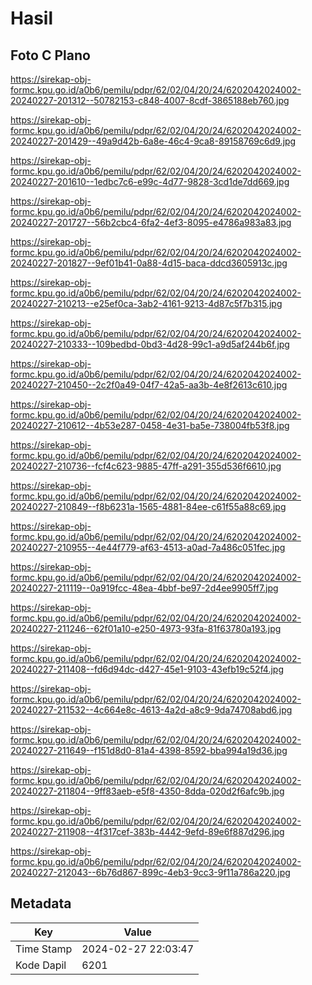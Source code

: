 # Hasil

## Foto C Plano

https://sirekap-obj-formc.kpu.go.id/a0b6/pemilu/pdpr/62/02/04/20/24/6202042024002-20240227-201312--50782153-c848-4007-8cdf-3865188eb760.jpg

https://sirekap-obj-formc.kpu.go.id/a0b6/pemilu/pdpr/62/02/04/20/24/6202042024002-20240227-201429--49a9d42b-6a8e-46c4-9ca8-89158769c6d9.jpg

https://sirekap-obj-formc.kpu.go.id/a0b6/pemilu/pdpr/62/02/04/20/24/6202042024002-20240227-201610--1edbc7c6-e99c-4d77-9828-3cd1de7dd669.jpg

https://sirekap-obj-formc.kpu.go.id/a0b6/pemilu/pdpr/62/02/04/20/24/6202042024002-20240227-201727--56b2cbc4-6fa2-4ef3-8095-e4786a983a83.jpg

https://sirekap-obj-formc.kpu.go.id/a0b6/pemilu/pdpr/62/02/04/20/24/6202042024002-20240227-201827--9ef01b41-0a88-4d15-baca-ddcd3605913c.jpg

https://sirekap-obj-formc.kpu.go.id/a0b6/pemilu/pdpr/62/02/04/20/24/6202042024002-20240227-210213--e25ef0ca-3ab2-4161-9213-4d87c5f7b315.jpg

https://sirekap-obj-formc.kpu.go.id/a0b6/pemilu/pdpr/62/02/04/20/24/6202042024002-20240227-210333--109bedbd-0bd3-4d28-99c1-a9d5af244b6f.jpg

https://sirekap-obj-formc.kpu.go.id/a0b6/pemilu/pdpr/62/02/04/20/24/6202042024002-20240227-210450--2c2f0a49-04f7-42a5-aa3b-4e8f2613c610.jpg

https://sirekap-obj-formc.kpu.go.id/a0b6/pemilu/pdpr/62/02/04/20/24/6202042024002-20240227-210612--4b53e287-0458-4e31-ba5e-738004fb53f8.jpg

https://sirekap-obj-formc.kpu.go.id/a0b6/pemilu/pdpr/62/02/04/20/24/6202042024002-20240227-210736--fcf4c623-9885-47ff-a291-355d536f6610.jpg

https://sirekap-obj-formc.kpu.go.id/a0b6/pemilu/pdpr/62/02/04/20/24/6202042024002-20240227-210849--f8b6231a-1565-4881-84ee-c61f55a88c69.jpg

https://sirekap-obj-formc.kpu.go.id/a0b6/pemilu/pdpr/62/02/04/20/24/6202042024002-20240227-210955--4e44f779-af63-4513-a0ad-7a486c051fec.jpg

https://sirekap-obj-formc.kpu.go.id/a0b6/pemilu/pdpr/62/02/04/20/24/6202042024002-20240227-211119--0a919fcc-48ea-4bbf-be97-2d4ee9905ff7.jpg

https://sirekap-obj-formc.kpu.go.id/a0b6/pemilu/pdpr/62/02/04/20/24/6202042024002-20240227-211246--62f01a10-e250-4973-93fa-81f63780a193.jpg

https://sirekap-obj-formc.kpu.go.id/a0b6/pemilu/pdpr/62/02/04/20/24/6202042024002-20240227-211408--fd6d94dc-d427-45e1-9103-43efb19c52f4.jpg

https://sirekap-obj-formc.kpu.go.id/a0b6/pemilu/pdpr/62/02/04/20/24/6202042024002-20240227-211532--4c664e8c-4613-4a2d-a8c9-9da74708abd6.jpg

https://sirekap-obj-formc.kpu.go.id/a0b6/pemilu/pdpr/62/02/04/20/24/6202042024002-20240227-211649--f151d8d0-81a4-4398-8592-bba994a19d36.jpg

https://sirekap-obj-formc.kpu.go.id/a0b6/pemilu/pdpr/62/02/04/20/24/6202042024002-20240227-211804--9ff83aeb-e5f8-4350-8dda-020d2f6afc9b.jpg

https://sirekap-obj-formc.kpu.go.id/a0b6/pemilu/pdpr/62/02/04/20/24/6202042024002-20240227-211908--4f317cef-383b-4442-9efd-89e6f887d296.jpg

https://sirekap-obj-formc.kpu.go.id/a0b6/pemilu/pdpr/62/02/04/20/24/6202042024002-20240227-212043--6b76d867-899c-4eb3-9cc3-9f11a786a220.jpg


## Metadata

| Key        | Value               |
| ---------- | ------------------- |
| Time Stamp | 2024-02-27 22:03:47 |
| Kode Dapil | 6201                |



